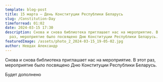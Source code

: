 ```yaml
---
template: blog-post
title: 15 марта — День Конституции Республики Беларусь
slug: /Constitution-Day
timeforread: 01:02
date: 2024-03-15 17:30
description: Снова и снова библиотека приглашает нас на мероприятие. В этот
  раз, мероприятие было посвящено Дню Конституции Республики Беларусь.
featuredImage: /assets/photo_2_2024-03-15_19-05-02.jpg
author: Невдах Александр
---
```

Снова и снова библиотека приглашает нас на мероприятие. В этот раз, мероприятие было посвящено Дню Конституции Республики Беларусь.





Б﻿удет дополнено